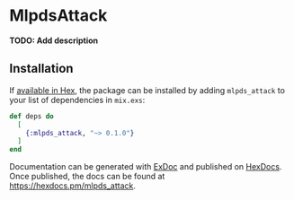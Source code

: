 # MlpdsAttack

**TODO: Add description**

## Installation

If [available in Hex](https://hex.pm/docs/publish), the package can be installed
by adding `mlpds_attack` to your list of dependencies in `mix.exs`:

```elixir
def deps do
  [
    {:mlpds_attack, "~> 0.1.0"}
  ]
end
```

Documentation can be generated with [ExDoc](https://github.com/elixir-lang/ex_doc)
and published on [HexDocs](https://hexdocs.pm). Once published, the docs can
be found at <https://hexdocs.pm/mlpds_attack>.

